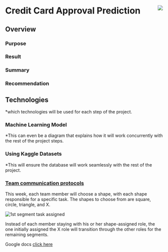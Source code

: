 # Credit Card Approval Prediction <img align="right" src="https://user-images.githubusercontent.com/82733723/131945205-72772eea-1781-4977-ac31-f0f8327ed418.png">

## Overview
### Purpose
### Result 
### Summary
### Recommendation
## Technologies
*which technologies will be used for each step of the project.
### Machine Learning Model 
*This can even be a diagram that explains how it will work concurrently with the rest of the project steps.
### Using Kaggle Datasets
*This will ensure the database will work seamlessly with the rest of the project.
### [Team communication protocols](https://docs.google.com/document/d/1NugbKt5vuU91jPWE3nzVjTbBYoNdhf9_9ET2l-FNRmI/edit?usp=sharing)

This week, each team member will choose a shape, with each shape responsible for a specific task. The shapes to choose from are square, circle, triangle, and X.

![1st segment task assigned](https://user-images.githubusercontent.com/82733723/131895610-d1dd9b98-d97b-4531-8029-8e3862d66451.png) 
 
Instead of each member staying with his or her shape-assigned role, the one initially assigned the X role will transition through the other roles for the remaining segments.

Google docs [click here](https://docs.google.com/document/d/1NugbKt5vuU91jPWE3nzVjTbBYoNdhf9_9ET2l-FNRmI/edit?usp=sharing)




